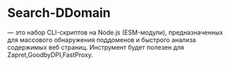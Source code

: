# Search-DDomain
 — это набор CLI-скриптов на Node.js (ESM-модули), предназначенных для массового обнаружения поддоменов и быстрого анализа содержимых веб страниц. Инструмент будет полезен для Zapret,GoodbyDPI,FastProxy.
